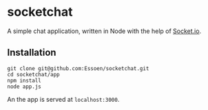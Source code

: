 # socketchat
A simple chat application, written in Node with the help of [Socket.io](http://socket.io).

## Installation
    git clone git@github.com:Essoen/socketchat.git
    cd socketchat/app
    npm install
    node app.js
    
An the app is served at `localhost:3000`.